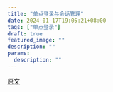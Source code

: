 ```yaml
---
title: "单点登录与会话管理"
date: 2024-01-17T19:05:21+08:00
tags: ["单点登录"]
draft: true
featured_image: ""
description: ""
params:
  description: ""
---
```

[原文](https://www.getkisi.com/academy/lessons/sso-and-session-management)
